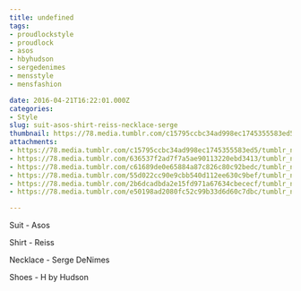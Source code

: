 ```yaml
---
title: undefined
tags:
- proudlockstyle
- proudlock
- asos
- hbyhudson
- sergedenimes
- mensstyle
- mensfashion

date: 2016-04-21T16:22:01.000Z
categories:
- Style
slug: suit-asos-shirt-reiss-necklace-serge
thumbnail: https://78.media.tumblr.com/c15795ccbc34ad998ec1745355583ed5/tumblr_nu1q7oPPIt1rhrm24o6_540.jpg
attachments:
- https://78.media.tumblr.com/c15795ccbc34ad998ec1745355583ed5/tumblr_nu1q7oPPIt1rhrm24o6_1280.jpg
- https://78.media.tumblr.com/636537f2ad7f7a5ae90113220ebd3413/tumblr_nu1q7oPPIt1rhrm24o5_1280.jpg
- https://78.media.tumblr.com/c61689de0e65884a87c826c80c92bedc/tumblr_nu1q7oPPIt1rhrm24o4_1280.jpg
- https://78.media.tumblr.com/55d022cc90e9cbb540d112ee630c9bef/tumblr_nu1q7oPPIt1rhrm24o1_1280.jpg
- https://78.media.tumblr.com/2b6dcadbda2e15fd971a67634cbececf/tumblr_nu1q7oPPIt1rhrm24o2_1280.jpg
- https://78.media.tumblr.com/e50198ad2080fc52c99b33d6d60c7dbc/tumblr_nu1q7oPPIt1rhrm24o3_1280.jpg

---
```


Suit - Asos 

  Shirt - Reiss 

  Necklace - Serge DeNimes 

  Shoes - H by Hudson
